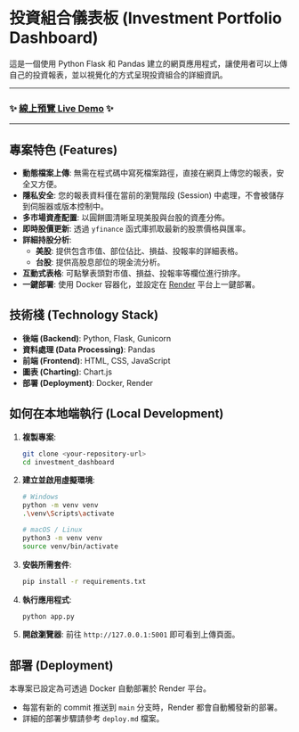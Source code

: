 # 投資組合儀表板 (Investment Portfolio Dashboard)

這是一個使用 Python Flask 和 Pandas 建立的網頁應用程式，讓使用者可以上傳自己的投資報表，並以視覺化的方式呈現投資組合的詳細資訊。

---

### ✨ **[線上預覽 Live Demo](https://investment-dashboard-5lzr.onrender.com)** ✨

---

## 專案特色 (Features)

- **動態檔案上傳**: 無需在程式碼中寫死檔案路徑，直接在網頁上傳您的報表，安全又方便。
- **隱私安全**: 您的報表資料僅在當前的瀏覽階段 (Session) 中處理，不會被儲存到伺服器或版本控制中。
- **多市場資產配置**: 以圓餅圖清晰呈現美股與台股的資產分佈。
- **即時股價更新**: 透過 `yfinance` 函式庫抓取最新的股票價格與匯率。
- **詳細持股分析**: 
    - **美股**: 提供包含市值、部位佔比、損益、投報率的詳細表格。
    - **台股**: 提供高股息部位的現金流分析。
- **互動式表格**: 可點擊表頭對市值、損益、投報率等欄位進行排序。
- **一鍵部署**: 使用 Docker 容器化，並設定在 [Render](https://render.com/) 平台上一鍵部署。

## 技術棧 (Technology Stack)

- **後端 (Backend)**: Python, Flask, Gunicorn
- **資料處理 (Data Processing)**: Pandas
- **前端 (Frontend)**: HTML, CSS, JavaScript
- **圖表 (Charting)**: Chart.js
- **部署 (Deployment)**: Docker, Render

## 如何在本地端執行 (Local Development)

1.  **複製專案**:
    ```bash
    git clone <your-repository-url>
    cd investment_dashboard
    ```

2.  **建立並啟用虛擬環境**:
    ```bash
    # Windows
    python -m venv venv
    .\venv\Scripts\activate

    # macOS / Linux
    python3 -m venv venv
    source venv/bin/activate
    ```

3.  **安裝所需套件**:
    ```bash
    pip install -r requirements.txt
    ```

4.  **執行應用程式**:
    ```bash
    python app.py
    ```

5.  **開啟瀏覽器**:
    前往 `http://127.0.0.1:5001` 即可看到上傳頁面。

## 部署 (Deployment)

本專案已設定為可透過 Docker 自動部署於 Render 平台。

- 每當有新的 commit 推送到 `main` 分支時，Render 都會自動觸發新的部署。
- 詳細的部署步驟請參考 `deploy.md` 檔案。
